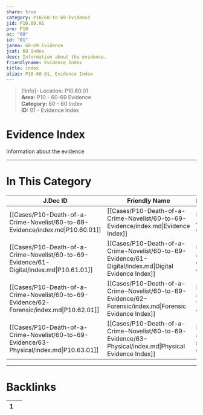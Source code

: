 ```yaml
---  
share: true  
category: P10/60-to-69-Evidence  
jid: P10.60.01  
pro: P10  
ac: "60"  
id: "01"  
jarea: 60-69 Evidence  
jcat: 60 Index  
desc: Information about the evidence.  
friendlyname: Evidence Index  
title: index  
alias: P10-60-01, Evidence Index  
---  
```

  
>[!info]- Location: P10.60.01  
>**Area:** P10 - 60-69 Evidence  
>**Category:** 60 - 60 Index  
>**ID:** 01 - Evidence Index  
  
# Evidence Index  
  
Information about the evidence  
  
  
  
---  
# In This Category  
  
| J.Dec ID                                                                                  | Friendly Name                                                                                           | Description                              |  
| ----------------------------------------------------------------------------------------- | ------------------------------------------------------------------------------------------------------- | ---------------------------------------- |  
| [[Cases/P10-Death-of-a-Crime-Novelist/60-to-69-Evidence/index.md\|P10.60.01]]             | [[Cases/P10-Death-of-a-Crime-Novelist/60-to-69-Evidence/index.md\|Evidence Index]]                      | Information about the evidence.          |  
| [[Cases/P10-Death-of-a-Crime-Novelist/60-to-69-Evidence/61-Digital/index.md\|P10.61.01]]  | [[Cases/P10-Death-of-a-Crime-Novelist/60-to-69-Evidence/61-Digital/index.md\|Digital Evidence Index]]   | Information about the digital evidence.  |  
| [[Cases/P10-Death-of-a-Crime-Novelist/60-to-69-Evidence/62-Forensic/index.md\|P10.62.01]] | [[Cases/P10-Death-of-a-Crime-Novelist/60-to-69-Evidence/62-Forensic/index.md\|Forensic Evidence Index]] | Information about the forensic evidence. |  
| [[Cases/P10-Death-of-a-Crime-Novelist/60-to-69-Evidence/63-Physical/index.md\|P10.63.01]] | [[Cases/P10-Death-of-a-Crime-Novelist/60-to-69-Evidence/63-Physical/index.md\|Physical Evidence Index]] | Information about the physical evidence  |  
  
  
---  
# Backlinks  
<div><table class="dataview table-view-table"><thead class="table-view-thead"><tr class="table-view-tr-header"><th class="table-view-th"><span></span><span class="dataview small-text">1</span></th><th class="table-view-th"><span></span></th></tr></thead><tbody class="table-view-tbody"></tbody></table></div>